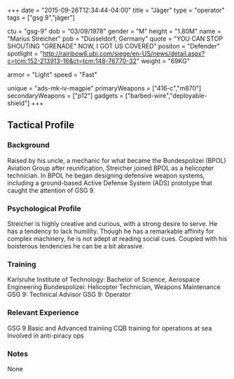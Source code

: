 +++
date = "2015-09-26T12:34:44-04:00"
title = "Jäger"
type = "operator"
tags = ["gsg 9","jäger"]

ctu = "gsg-9"
dob = "03/09/1978"
gender = "M"
height = "1.80M"
name = "Marius Streicher"
pob = "Düsseldorf, Germany"
quote = "YOU CAN STOP SHOUTING \"GRENADE\" NOW, I GOT US COVERED"
positon = "Defender"
spotlight = "http://rainbow6.ubi.com/siege/en-US/news/detail.aspx?c=tcm:152-213913-16&ct=tcm:148-76770-32"
weight = "69KG"

armor = "Light"
speed = "Fast"

unique = "ads-mk-iv-magpie"
primaryWeapons = ["416-c","m870"]
secondaryWeapons = ["p12"]
gadgets = ["barbed-wire","deployable-shield"]
+++

## Tactical Profile

### Background

Raised by his uncle, a mechanic for what became the Bundespolizei (BPOL) Aviation Group after reunification, Streicher joined BPOL as a helicopter technician. In BPOL he began designing defensive weapon systems, including a ground-based Active Defense System (ADS) prototype that caught the attention of GSG 9.

### Psychological Profile

Streicher is highly creative and curious, with a strong desire to serve. He has a tendency to lack humility. Though he has a remarkable affinity for complex machinery, he is not adept at reading social cues. Coupled with his boisterous tendencies he can be a bit abrasive.

### Training

Karlsruhe Institute of Technology: Bachelor of Science, Aerospace Engineering
Bundespolizei: Helicopter Technician, Weapons Maintenance
GSG 9: Technical Advisor
GSG 9: Operator

### Relevant Experience

GSG 9 Basic and Advanced trainiing
CQB training for operations at sea
Involved in anti-piracy ops

### Notes

None
